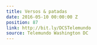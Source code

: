 ```yaml
---
title: Versos & patadas
date: 2016-05-10 00:00:00 Z
position: 87
link: http://bit.ly/DCSTelemundo
source: Telemundo Washington DC
---
```


